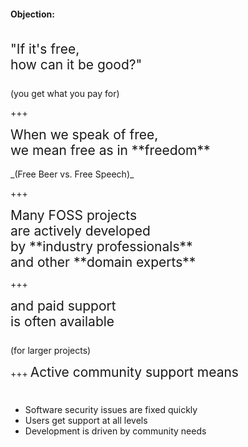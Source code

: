 #### **Objection:**
<br>
<span style="font-size:150%">
"If it's free,<br>
how can it be good?"<br><br>
</span>
(you get what you pay for)

+++

<span style="font-size: 150%">
When we speak of free,<br> 
we mean free as in **freedom**
</span>
<br><br>
_(Free Beer vs. Free Speech)_

+++

<span style="font-size:150%">
Many FOSS projects<br>
are actively developed<br>
by **industry professionals**<br>
and other **domain experts**
</span>

+++

<span style="font-size:150%">
and paid support<br>
is often available<br><br>
</span>
(for larger projects)

+++
<span style="font-size:150%">
Active community support means<br><br>
</span>
<ul class=" ">
<li class="fragment li-nested-item" data-notes=" ">Software security issues are fixed quickly</li>
<li class="fragment li-nested-item" data-notes=" ">Users get support at all levels</li>
<li class="fragment li-nested-item" data-notes=" ">Development is driven by community needs</li>
</ul>